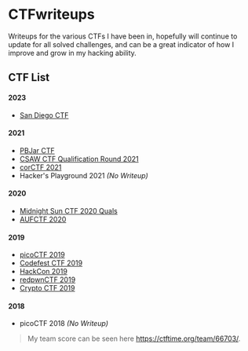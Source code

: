# CTFwriteups
Writeups for the various CTFs I have been in, hopefully will continue to update for all solved challenges, 
and can be a great indicator of how I improve and grow in my hacking ability.

## CTF List

#### 2023
* [San Diego CTF](SDCTF)
#### 2021
* [PBJar CTF](PBJarCTF)
* [CSAW CTF Qualification Round 2021](CSAWCTF)
* [corCTF 2021](corCTF)
* Hacker's Playground 2021 _(No Writeup)_
#### 2020
* [Midnight Sun CTF 2020 Quals](MidnightSunCTF2020)
* [AUFCTF 2020](AUFCTF)
#### 2019
* [picoCTF 2019](picoCTF2019)
* [Codefest CTF 2019](Codefest19)
* [HackCon 2019](HackCon)
* [redpwnCTF 2019](RedpwnCTF)
* [Crypto CTF 2019](CryptoCTF)
#### 2018
* picoCTF 2018 _(No Writeup)_


> My team score can be seen here https://ctftime.org/team/66703/.

